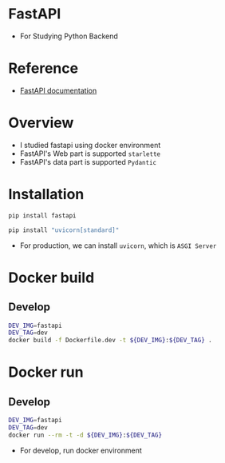 # FastAPI
- For Studying Python Backend

# Reference
- [FastAPI documentation](https://fastapi.tiangolo.com/ko/)

# Overview
- I studied fastapi using docker environment
- FastAPI's Web part is supported ```starlette```
- FastAPI's data part is supported ```Pydantic```

# Installation
```bash
pip install fastapi
```

```bash
pip install "uvicorn[standard]"
```
- For production, we can install ```uvicorn```, which is ```ASGI Server```

# Docker build
## Develop
```bash
DEV_IMG=fastapi
DEV_TAG=dev
docker build -f Dockerfile.dev -t ${DEV_IMG}:${DEV_TAG} .
```

# Docker run
## Develop
```bash
DEV_IMG=fastapi
DEV_TAG=dev
docker run --rm -t -d ${DEV_IMG}:${DEV_TAG}
```
- For develop, run docker environment
